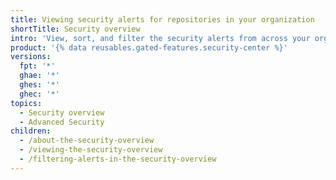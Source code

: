 ```yaml
---
title: Viewing security alerts for repositories in your organization
shortTitle: Security overview
intro: 'View, sort, and filter the security alerts from across your organization in one place.'
product: '{% data reusables.gated-features.security-center %}'
versions:
  fpt: '*'
  ghae: '*'
  ghes: '*'
  ghec: '*'
topics:
  - Security overview
  - Advanced Security
children:
  - /about-the-security-overview
  - /viewing-the-security-overview
  - /filtering-alerts-in-the-security-overview
---
```


